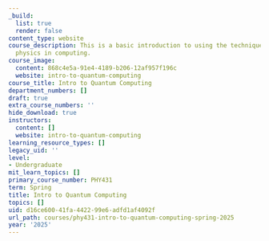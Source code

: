 ```yaml
---
_build:
  list: true
  render: false
content_type: website
course_description: This is a basic introduction to using the techniques of quantum
  physics in computing.
course_image:
  content: 868c4e5a-91e4-4189-b206-12af957f196c
  website: intro-to-quantum-computing
course_title: Intro to Quantum Computing
department_numbers: []
draft: true
extra_course_numbers: ''
hide_download: true
instructors:
  content: []
  website: intro-to-quantum-computing
learning_resource_types: []
legacy_uid: ''
level:
- Undergraduate
mit_learn_topics: []
primary_course_number: PHY431
term: Spring
title: Intro to Quantum Computing
topics: []
uid: d16ce600-41fa-4422-99e6-adfd1af4092f
url_path: courses/phy431-intro-to-quantum-computing-spring-2025
year: '2025'
---
```

